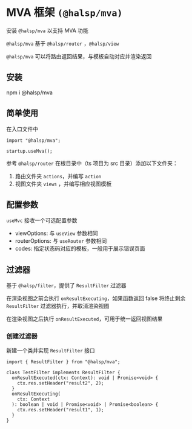 # MVA 框架 `(@halsp/mva)`

安装 `@halsp/mva` 以支持 MVA 功能

`@halsp/mva` 基于 `@halsp/router` ，`@halsp/view`

`@halsp/mva` 可以将路由返回结果，与模板自动对应并渲染返回

## 安装

npm i @halsp/mva

## 简单使用

在入口文件中

```TS
import "@halsp/mva";

startup.useMva();
```

参考 `@halsp/router` 在根目录中（ts 项目为 src 目录）添加以下文件夹：

1. 路由文件夹 `actions`，并编写 `action`
2. 视图文件夹 `views` ，并编写相应视图模板

## 配置参数

`useMvc` 接收一个可选配置参数

- viewOptions: 与 `useView` 参数相同
- routerOptions: 与 `useRouter` 参数相同
- codes: 指定状态码对应的模板，一般用于展示错误页面

## 过滤器

基于 `@halsp/filter`，提供了 `ResultFilter` 过滤器

在渲染视图之前会执行 `onResultExecuting`，如果函数返回 false 将终止剩余 `ResultFilter` 过滤器执行，并取消渲染视图

在渲染视图之后执行 `onResultExecuted`，可用于统一返回视图结果

### 创建过滤器

新建一个类并实现 `ResultFilter` 接口

```TS
import { ResultFilter } from "@halsp/mva";

class TestFilter implements ResultFilter {
  onResultExecuted(ctx: Context): void | Promise<void> {
    ctx.res.setHeader("result2", 2);
  }
  onResultExecuting(
    ctx: Context
  ): boolean | void | Promise<void> | Promise<boolean> {
    ctx.res.setHeader("result1", 1);
  }
}
```
